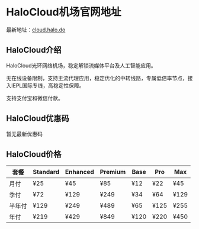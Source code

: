 # HaloCloud机场官网地址

最新地址：[cloud.halo.do](https://cloud.halo.do/#/auth/signup;referral=JecDzTJ6)

## HaloCloud介绍

HaloCloud光环网络机场，稳定解锁流媒体平台及人工智能应用。

无在线设备限制，支持主流代理应用，稳定优化的中转线路，专属低倍率节点，接入IEPL国际专线，高稳定性保障。

支持支付宝和微信付款。

## HaloCloud优惠码

暂无最新优惠码

## HaloCloud价格

|套餐|Standard|Enhanced|Premium|Base|Pro|Max|
|----|----|----|----|----|----|----|
|月付|¥25|¥45|¥85|¥12|¥22|¥45|
|季付|¥72|¥129|¥249|¥34|¥64|¥129|
|半年付|¥129|¥249|¥489|¥65|¥125|¥255|
|年付|¥219|¥429|¥849|¥120|¥220|¥450|

